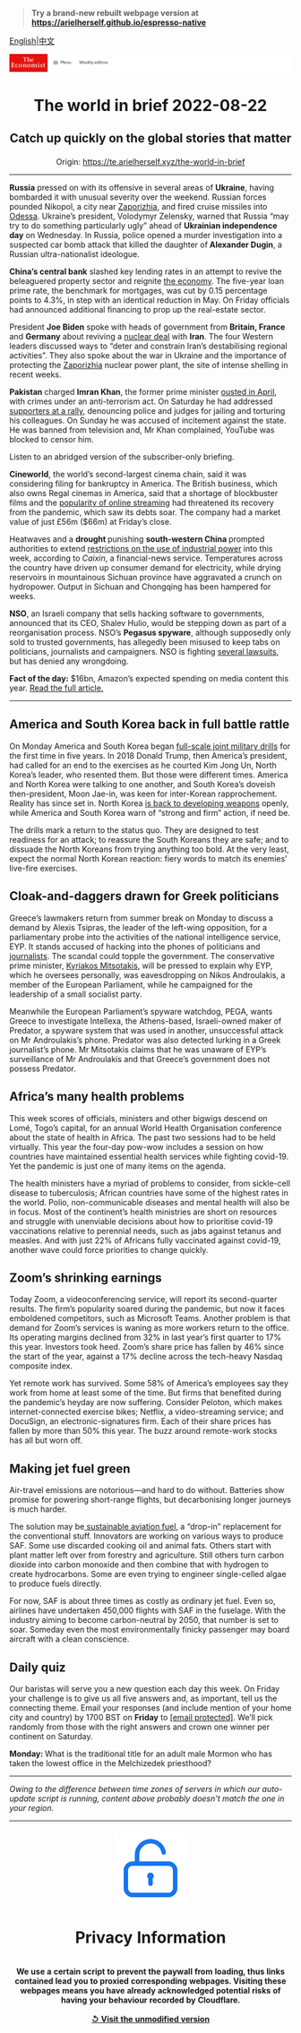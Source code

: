 > **Try a brand-new rebuilt webpage version at https://arielherself.github.io/espresso-native**

[English](https://github.com/arielherself/espresso/blob/main/README.md)|[中文](https://github-com.translate.goog/arielherself/espresso/blob/main/README.md?_x_tr_sl=en&_x_tr_tl=zh-CN&_x_tr_hl=zh-CN&_x_tr_pto=wapp)



![The Economist](menubar.png)

# <p align="center">The world in brief 2022-08-22</p>

## <p align="center">Catch up quickly on the global stories that matter</p>

<p align="center">Origin: <a href="https://te.arielherself.xyz/the-world-in-brief">https://te.arielherself.xyz/the-world-in-brief</a><hr>

<strong>Russia</strong> pressed on with its offensive in several areas of <strong>Ukraine</strong>, having bombarded it with unusual severity over the weekend. Russian forces pounded Nikopol, a city near [Zaporizhia](https://te.arielherself.xyz/the-economist-explains/2022/08/19/what-is-at-stake-at-ukraines-zaporizhia-nuclear-plant), and fired cruise missiles into [Odessa](https://te.arielherself.xyz/the-economist-explains/2022/05/27/why-is-odessa-important-to-both-ukraine-and-russia). Ukraine’s president, Volodymyr Zelensky, warned that Russia “may try to do something particularly ugly” ahead of <strong>Ukrainian independence day</strong> on Wednesday. In Russia, police opened a murder investigation into a suspected car bomb attack that killed the daughter of<strong> Alexander Dugin</strong>, a Russian ultra-nationalist ideologue.

<strong>China’s central bank</strong> slashed key lending rates in an attempt to revive the beleaguered property sector and reignite [the economy](https://te.arielherself.xyz/china/2022/08/18/chinas-economy-is-beset-by-problems). The five-year loan prime rate, the benchmark for mortgages, was cut by 0.15 percentage points to 4.3%, in step with an identical reduction in May. On Friday officials had announced additional financing to prop up the real-estate sector.

President <strong>Joe Biden</strong> spoke with heads of government from <strong>Britain, France</strong> and <strong>Germany</strong> about reviving a [nuclear deal](https://te.arielherself.xyz/united-states/2022/06/02/the-zombie-nuclear-deal) with <strong>Iran</strong>. The four Western leaders discussed ways to “deter and constrain Iran’s destabilising regional activities”. They also spoke about the war in Ukraine and the importance of protecting the [Zaporizhia](https://te.arielherself.xyz/europe/2022/03/04/europes-largest-nuclear-plant-shuts-down-after-a-russian-attack) nuclear power plant, the site of intense shelling in recent weeks. 

<strong>Pakistan </strong>charged <strong>Imran Khan</strong>, the former prime minister [ousted in April](https://te.arielherself.xyz/asia/2022/04/07/a-legal-defeat-could-end-imran-khans-innings-as-prime-minister-of-pakistan), with crimes under an anti-terrorism act. On Saturday he had addressed [supporters at a rally](https://te.arielherself.xyz/asia/2022/07/21/imran-khans-party-wins-a-surprise-victory-against-pakistans-government), denouncing police and judges for jailing and torturing his colleagues. On Sunday he was accused of incitement against the state. He was banned from television and, Mr Khan complained, YouTube was blocked to censor him.

Listen to an abridged version of the subscriber-only briefing.

<strong>Cineworld</strong>, the world’s second-largest cinema chain, said it was considering filing for bankruptcy in America. The British business, which also owns Regal cinemas in America, said that a shortage of blockbuster films and the [popularity of online streaming](https://te.arielherself.xyz/business/2022/08/21/game-of-thrones-v-lord-of-the-rings-a-tale-of-old-v-new-hollywood) had threatened its recovery from the pandemic, which saw its debts soar. The company had a market value of just £56m ($66m) at Friday’s close.

Heatwaves and a <strong>drought </strong>punishing <strong>south-western China </strong>prompted authorities to extend [restrictions on the use of industrial power](https://te.arielherself.xyz/china/2022/08/18/chinas-economy-is-beset-by-problems) into this week, according to <em>Caixin</em>, a financial-news service. Temperatures across the country have driven up consumer demand for electricity, while drying reservoirs in mountainous Sichuan province have aggravated a crunch on hydropower. Output in Sichuan and Chongqing has been hampered for weeks.

<strong>NSO</strong>, an Israeli company that sells hacking software to governments, announced that its CEO, Shalev Hulio, would be stepping down as part of a reorganisation process. NSO’s <strong>Pegasus spyware</strong>, although supposedly only sold to trusted governments, has allegedly been misused to keep tabs on politicians, journalists and campaigners. NSO is fighting [several lawsuits](https://te.arielherself.xyz/middle-east-and-africa/2021/11/25/a-lawsuit-from-apple-piles-pain-on-nso-group), but has denied any wrongdoing.

<strong>Fact of the day:</strong> $16bn, Amazon’s expected spending on media content this year. [Read the full article](https://te.arielherself.xyz/business/2022/08/21/game-of-thrones-v-lord-of-the-rings-a-tale-of-old-v-new-hollywood)[.](https://te.arielherself.xyz/graphic-detail/2022/06/28/the-deaths-of-51-people-in-texas-highlight-the-perils-of-migration)

----------

## America and South Korea back in full battle rattle

On Monday America and South Korea began [full-scale joint military drills](https://te.arielherself.xyz/asia/2022/08/18/america-and-south-korea-restart-their-big-military-drills) for the first time in five years. In 2018 Donald Trump, then America’s president, had called for an end to the exercises as he courted Kim Jong Un, North Korea’s leader, who resented them. But those were different times. America and North Korea were talking to one another, and South Korea’s doveish then-president, Moon Jae-in, was keen for inter-Korean rapprochement. Reality has since set in. North Korea [is back to developing weapons](https://te.arielherself.xyz/asia/2022/04/07/north-korea-is-testing-icbms-again-nuclear-weapons-may-be-next) openly, while America and South Korea warn of “strong and firm” action, if need be.

The drills mark a return to the status quo. They are designed to test readiness for an attack; to reassure the South Koreans they are safe; and to dissuade the North Koreans from trying anything too bold. At the very least, expect the normal North Korean reaction: fiery words to match its enemies’ live-fire exercises.

## Cloak-and-daggers drawn for Greek politicians

Greece’s lawmakers return from summer break on Monday to discuss a demand by Alexis Tsipras, the leader of the left-wing opposition, for a parliamentary probe into the activities of the national intelligence service, EYP. It stands accused of hacking into the phones of politicians and [journalists](https://te.arielherself.xyz/europe/2022/05/19/rows-over-press-freedom-overshadow-greeces-recent-achievements). The scandal could topple the government. The conservative prime minister, [Kyriakos Mitsotakis](https://te.arielherself.xyz/europe/2021/05/22/how-greece-became-europes-unlikely-model-student), will be pressed to explain why EYP, which he oversees personally, was eavesdropping on Nikos Androulakis, a member of the European Parliament, while he campaigned for the leadership of a small socialist party. 

Meanwhile the European Parliament’s spyware watchdog, PEGA, wants Greece to investigate Intellexa, the Athens-based, Israeli-owned maker of Predator, a spyware system that was used in another, unsuccessful attack on Mr Androulakis’s phone. Predator was also detected lurking in a Greek journalist’s phone. Mr Mitsotakis claims that he was unaware of EYP’s surveillance of Mr Androulakis and that Greece’s government does not possess Predator.

## Africa’s many health problems

This week scores of officials, ministers and other bigwigs descend on Lomé, Togo’s capital, for an annual World Health Organisation conference about the state of health in Africa. The past two sessions had to be held virtually. This year the four-day pow-wow includes a session on how countries have maintained essential health services while fighting covid-19. Yet the pandemic is just one of many items on the agenda.

The health ministers have a myriad of problems to consider, from sickle-cell disease to tuberculosis; African countries have some of the highest rates in the world. Polio, non-communicable diseases and mental health will also be in focus. Most of the continent’s health ministries are short on resources and struggle with unenviable decisions about how to prioritise covid-19 vaccinations relative to perennial needs, such as jabs against tetanus and measles. And with just 22% of Africans fully vaccinated against covid-19, another wave could force priorities to change quickly.

## Zoom’s shrinking earnings

Today Zoom, a videoconferencing service, will report its second-quarter results. The firm’s popularity soared during the pandemic, but now it faces emboldened competitors, such as Microsoft Teams. Another problem is that demand for Zoom’s services is waning as more workers return to the office. Its operating margins declined from 32% in last year’s first quarter to 17% this year. Investors took heed. Zoom’s share price has fallen by 46% since the start of the year, against a 17% decline across the tech-heavy Nasdaq composite index.

Yet remote work has survived. Some 58% of America’s employees say they work from home at least some of the time. But firms that benefited during the pandemic’s heyday are now suffering. Consider Peloton, which makes internet-connected exercise bikes; Netflix, a video-streaming service; and DocuSign, an electronic-signatures firm. Each of their share prices has fallen by more than 50% this year. The buzz around remote-work stocks has all but worn off.

## Making jet fuel green

Air-travel emissions are notorious—and hard to do without. Batteries show promise for powering short-range flights, but decarbonising longer journeys is much harder.

The solution may be[ sustainable aviation fuel](https://te.arielherself.xyz/science-and-technology/2022/08/17/ways-to-make-aviation-fuel-green), a “drop-in” replacement for the conventional stuff. Innovators are working on various ways to produce SAF. Some use discarded cooking oil and animal fats. Others start with plant matter left over from forestry and agriculture. Still others turn carbon dioxide into carbon monoxide and then combine that with hydrogen to create hydrocarbons. Some are even trying to engineer single-celled algae to produce fuels directly.

For now, SAF is about three times as costly as ordinary jet fuel. Even so, airlines have undertaken 450,000 flights with SAF in the fuselage. With the industry aiming to become carbon-neutral by 2050, that number is set to soar. Someday even the most environmentally finicky passenger may board aircraft with a clean conscience.

## Daily quiz

Our baristas will serve you a new question each day this week. On Friday your challenge is to give us all five answers and, as important, tell us the connecting theme. Email your responses (and include mention of your home city and country) by 1700 BST on <strong>Friday</strong> to [<span class="__cf_email__" data-cfemail="18496d71625d6b686a7d6b6b77587d7b77767775716b6c367b7775">[email&#160;protected]</span>](https://mail.google.com/mail/?view=cm&amp;fs=1&amp;tf=1&amp;to=QuizEspresso@te.arielherself.xyz). We’ll pick randomly from those with the right answers and crown one winner per continent on Saturday.

<strong>Monday: </strong>What is the traditional title for an adult male Mormon who has taken the lowest office in the Melchizedek priesthood?

----------

*Owing to the difference between time zones of servers in which our auto-update script is running, content above probably doesn't match the one in your region.*

|<br><div align="center"><img src="unlock.png" /><h1>Privacy Information</h1></div></br>We use a certain script to prevent the paywall from loading, thus links contained lead you to proxied corresponding webpages. Visiting these webpages means you have already acknowledged potential risks of having your behaviour recorded by Cloudflare.<br><br>[&#x21BA; Visit the unmodified version](README.raw.md)<br><br>|
|-----|
